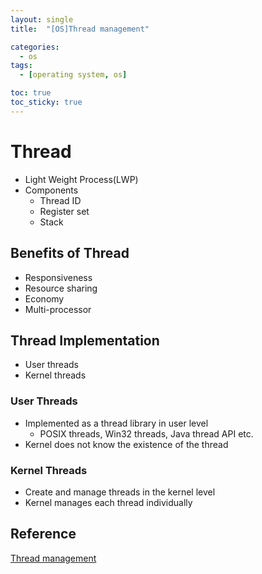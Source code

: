 ```yaml
---
layout: single
title:  "[OS]Thread management"

categories:
  - os
tags:
  - [operating system, os]

toc: true
toc_sticky: true
---
```


# Thread
- Light Weight Process(LWP)
- Components
    - Thread ID
    - Register set
    - Stack
## Benefits of Thread
- Responsiveness
- Resource sharing
- Economy
- Multi-processor

## Thread Implementation
- User threads
- Kernel threads

### User Threads
- Implemented as a thread library in user level
    - POSIX threads, Win32 threads, Java thread API etc.
- Kernel does not know the existence of the thread

### Kernel Threads
- Create and manage threads in the kernel level
- Kernel manages each thread individually
 
## Reference
[Thread management](https://hpclab.tistory.com/1?category=887083)